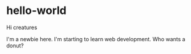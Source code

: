 # hello-world

Hi creatures

I'm a newbie here. I'm starting to learn web development.
Who wants a donut?
